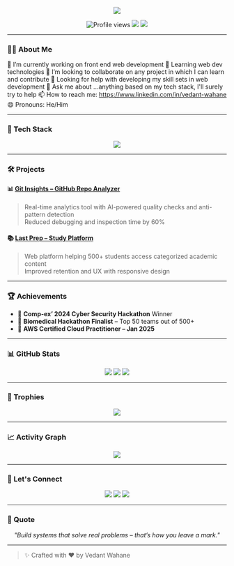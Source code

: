 <!-- Animated Typing Intro -->
<p align="center">
  <img src="https://readme-typing-svg.demolab.com?font=Fira+Code&size=24&pause=1000&center=true&vCenter=true&width=435&lines=Hi+I'm+Vedant+Wahane;" />
</p>

<!-- Visitor Badge and Profile Stats -->
<p align="center">
  <img src="https://komarev.com/ghpvc/?username=vedantwahane&style=flat-square&color=blue" alt="Profile views" />
  <img src="https://img.shields.io/github/followers/vedantwahane?style=social" />
  <img src="https://img.shields.io/github/stars/vedantwahane?style=social" />
</p>

---

### 👨‍💻 About Me

🔭 I’m currently working on front end web development
🌱 Learning web dev technologies
👯 I’m looking to collaborate on any project in which I can learn and contribute
🤔 Looking for help with developing my skill sets in web development
💬 Ask me about ...anything based on my tech stack, I'll surely try to help
📫 How to reach me: https://www.linkedin.com/in/vedant-wahane
😄 Pronouns: He/Him


---

### 🚀 Tech Stack

<p align="center">
  <img src="https://skillicons.dev/icons?i=java,cpp,html,css,js,react,nodejs,mysql,git,figma" />
</p>

---

### 🛠 Projects

#### 📊 [Git Insights – GitHub Repo Analyzer](https://github.com/vedantwahane/git-insights)
> Real-time analytics tool with AI-powered quality checks and anti-pattern detection  
> Reduced debugging and inspection time by 60%

#### 📚 [Last Prep – Study Platform](https://github.com/vedantwahane/last-prep)
> Web platform helping 500+ students access categorized academic content  
> Improved retention and UX with responsive design

---

### 🏆 Achievements

- 🥇 **Comp-ex’ 2024 Cyber Security Hackathon** Winner  
- 🧠 **Biomedical Hackathon Finalist** – Top 50 teams out of 500+  
- 📜 **AWS Certified Cloud Practitioner – Jan 2025**

---

### 📊 GitHub Stats

<p align="center">
  <img src="https://github-readme-stats.vercel.app/api?username=vedantwahane&show_icons=true&theme=radical" />
  <img src="https://github-readme-streak-stats.herokuapp.com?user=vedantwahane&theme=radical" />
  <img src="https://github-readme-stats.vercel.app/api/top-langs/?username=vedantwahane&layout=compact&theme=radical" />
</p>

---

### 🏅 Trophies

<p align="center">
  <img src="https://github-profile-trophy.vercel.app/?username=vedantwahane&theme=onedark&no-frame=true&no-bg=true&margin-w=4" />
</p>

---

### 📈 Activity Graph

<p align="center">
  <img src="https://github-readme-activity-graph.vercel.app/graph?username=vedantwahane&bg_color=0d1117&color=58a6ff&line=4c8ed9&point=1abc9c&area=true&hide_border=true" />
</p>

---

### 🔗 Let's Connect

<p align="center">
  <a href="https://linkedin.com/in/vedant-wahane"><img src="https://img.shields.io/badge/LinkedIn-blue?logo=linkedin&style=for-the-badge" /></a>
  <a href="mailto:vedantwahane03@gmail.com"><img src="https://img.shields.io/badge/Gmail-D14836?logo=gmail&style=for-the-badge&logoColor=white" /></a>
  <a href="https://github.com/vedantwahane"><img src="https://img.shields.io/badge/GitHub-%2312100E?style=for-the-badge&logo=github&logoColor=white" /></a>
</p>

---

### 💬 Quote

<p align="center"><i>"Build systems that solve real problems – that’s how you leave a mark."</i></p>

---

> ✨ Crafted with ❤️ by Vedant Wahane
